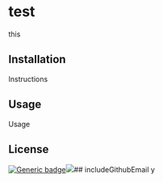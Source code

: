 # test
this

## Installation
Instructions

## Usage
Usage

## License
[![Generic badge](https://img.shields.io/badge/this,sux-bart-<COLOR>.svg)](https://shields.io/)[![](https://github.com/b0rgBart3.png?size=50)](https://github.com/remarkablemark)## includeGithubEmail
y

